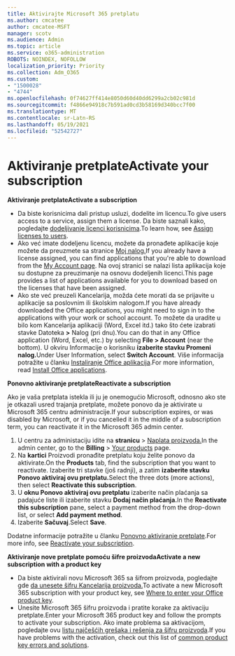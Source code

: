 ```yaml
---
title: Aktivirajte Microsoft 365 pretplatu
ms.author: cmcatee
author: cmcatee-MSFT
manager: scotv
ms.audience: Admin
ms.topic: article
ms.service: o365-administration
ROBOTS: NOINDEX, NOFOLLOW
localization_priority: Priority
ms.collection: Adm_O365
ms.custom:
- "1500028"
- "4744"
ms.openlocfilehash: 0f74627ff414e8050d60d40dd6299a2cb02c981d
ms.sourcegitcommit: f4866e94918c7b591ad0cd3b58169d340bcc7f00
ms.translationtype: MT
ms.contentlocale: sr-Latn-RS
ms.lasthandoff: 05/19/2021
ms.locfileid: "52542727"
---
```

# <a name="activate-your-subscription"></a><span data-ttu-id="25e51-102">Aktiviranje pretplate</span><span class="sxs-lookup"><span data-stu-id="25e51-102">Activate your subscription</span></span>

<span data-ttu-id="25e51-103">**Aktiviranje pretplate**</span><span class="sxs-lookup"><span data-stu-id="25e51-103">**Activate a subscription**</span></span>

- <span data-ttu-id="25e51-104">Da biste korisnicima dali pristup usluzi, dodelite im licencu.</span><span class="sxs-lookup"><span data-stu-id="25e51-104">To give users access to a service, assign them a license.</span></span> <span data-ttu-id="25e51-105">Da biste saznali kako, pogledajte [dodeljivanje licenci korisnicima](/microsoft-365/admin/manage/assign-licenses-to-users).</span><span class="sxs-lookup"><span data-stu-id="25e51-105">To learn how, see [Assign licenses to users](/microsoft-365/admin/manage/assign-licenses-to-users).</span></span>
- <span data-ttu-id="25e51-106">Ako već imate dodeljenu licencu, možete da pronađete aplikacije koje možete da preuzmete sa stranice [Moj nalog.](https://portal.office.com/account/#installs)</span><span class="sxs-lookup"><span data-stu-id="25e51-106">If you already have a license assigned, you can find applications that you're able to download from the [My Account page](https://portal.office.com/account/#installs).</span></span> <span data-ttu-id="25e51-107">Na ovoj stranici se nalazi lista aplikacija koje su dostupne za preuzimanje na osnovu dodeljenih licenci.</span><span class="sxs-lookup"><span data-stu-id="25e51-107">This page provides a list of applications available for you to download based on the licenses that have been assigned.</span></span>
- <span data-ttu-id="25e51-108">Ako ste već preuzeli Kancelarija, možda ćete morati da se prijavite u aplikacije sa poslovnim ili školskim nalogom.</span><span class="sxs-lookup"><span data-stu-id="25e51-108">If you have already downloaded the Office applications, you might need to sign in to the applications with your work or school account.</span></span> <span data-ttu-id="25e51-109">To možete da uradite u bilo kom Kancelarija aplikaciji (Word, Excel itd.) tako što ćete izabrati stavke Datoteka **>** Nalog (pri dnu).</span><span class="sxs-lookup"><span data-stu-id="25e51-109">You can do that in any Office application (Word, Excel, etc.) by selecting **File > Account** (near the bottom).</span></span> <span data-ttu-id="25e51-110">U okviru Informacije o korisniku **izaberite stavku Promeni nalog.**</span><span class="sxs-lookup"><span data-stu-id="25e51-110">Under User Information, select **Switch Account**.</span></span> <span data-ttu-id="25e51-111">Više informacija potražite u članku [Instaliranje Office aplikacija](/microsoft-365/admin/setup/install-applications).</span><span class="sxs-lookup"><span data-stu-id="25e51-111">For more information, read [Install Office applications](/microsoft-365/admin/setup/install-applications).</span></span>

<span data-ttu-id="25e51-112">**Ponovno aktiviranje pretplate**</span><span class="sxs-lookup"><span data-stu-id="25e51-112">**Reactivate a subscription**</span></span>

<span data-ttu-id="25e51-113">Ako je vaša pretplata istekla ili ju je onemogućio Microsoft, odnosno ako ste je otkazali usred trajanja pretplate, možete ponovo da je aktivirate u Microsoft 365 centru administracije.</span><span class="sxs-lookup"><span data-stu-id="25e51-113">If your subscription expires, or was disabled by Microsoft, or if you cancelled it in the middle of a subscription term, you can reactivate it in the Microsoft 365 admin center.</span></span>

1. <span data-ttu-id="25e51-114">U centru za administaciju idite na **stranicu**  >  [Naplata proizvoda.](https://go.microsoft.com/fwlink/p/?linkid=842054)</span><span class="sxs-lookup"><span data-stu-id="25e51-114">In the admin center, go to the **Billing** > [Your products](https://go.microsoft.com/fwlink/p/?linkid=842054) page.</span></span>
2. <span data-ttu-id="25e51-115">Na **kartici** Proizvodi pronađite pretplatu koju želite ponovo da aktivirate.</span><span class="sxs-lookup"><span data-stu-id="25e51-115">On the **Products** tab, find the subscription that you want to reactivate.</span></span> <span data-ttu-id="25e51-116">Izaberite tri stavke (još radnji), a zatim **izaberite stavku Ponovo aktiviraj ovu pretplatu.**</span><span class="sxs-lookup"><span data-stu-id="25e51-116">Select the three dots (more actions), then select **Reactivate this subscription**.</span></span>
3. <span data-ttu-id="25e51-117">U **oknu Ponovo aktiviraj ovu pretplatu** izaberite način plaćanja sa padajuće liste ili izaberite stavku **Dodaj način plaćanja.**</span><span class="sxs-lookup"><span data-stu-id="25e51-117">In the **Reactivate this subscription** pane, select a payment method from the drop-down list, or select **Add payment method**.</span></span>
4. <span data-ttu-id="25e51-118">Izaberite **Sačuvaj**.</span><span class="sxs-lookup"><span data-stu-id="25e51-118">Select **Save**.</span></span>

<span data-ttu-id="25e51-119">Dodatne informacije potražite u članku [Ponovno aktiviranje pretplate](/microsoft-365/commerce/subscriptions/reactivate-your-subscription).</span><span class="sxs-lookup"><span data-stu-id="25e51-119">For more info, see [Reactivate your subscription](/microsoft-365/commerce/subscriptions/reactivate-your-subscription).</span></span>

<span data-ttu-id="25e51-120">**Aktiviranje nove pretplate pomoću šifre proizvoda**</span><span class="sxs-lookup"><span data-stu-id="25e51-120">**Activate a new subscription with a product key**</span></span>

- <span data-ttu-id="25e51-121">Da biste aktivirali novu Microsoft 365 sa šifrom proizvoda, pogledajte gde [da unesete šifru Kancelarija proizvoda.](https://support.office.com/article/where-to-enter-your-office-product-key-0a82e5ae-739e-4b92-a6f4-2ec780c185db)</span><span class="sxs-lookup"><span data-stu-id="25e51-121">To activate a new Microsoft 365 subscription with your product key, see [Where to enter your Office product key](https://support.office.com/article/where-to-enter-your-office-product-key-0a82e5ae-739e-4b92-a6f4-2ec780c185db).</span></span>
- <span data-ttu-id="25e51-122">Unesite Microsoft 365 šifru proizvoda i pratite korake za aktivaciju pretplate.</span><span class="sxs-lookup"><span data-stu-id="25e51-122">Enter your Microsoft 365 product key and follow the prompts to activate your subscription.</span></span> <span data-ttu-id="25e51-123">Ako imate problema sa aktivacijom, pogledajte ovu [listu najčešćih grešaka i rešenja za šifru proizvoda](/microsoft-365/commerce/product-key-errors-and-solutions).</span><span class="sxs-lookup"><span data-stu-id="25e51-123">If you have problems with the activation, check out this list of [common product key errors and solutions](/microsoft-365/commerce/product-key-errors-and-solutions).</span></span>